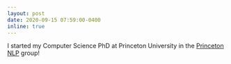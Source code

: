 ```yaml
---
layout: post
date: 2020-09-15 07:59:00-0400
inline: true
---
```


I started my Computer Science PhD at Princeton University in the [Princeton NLP](https://princeton-nlp.github.io) group!
